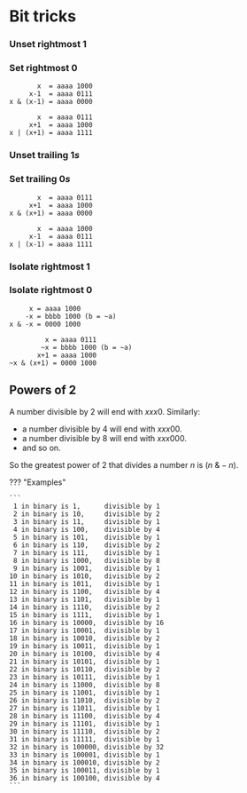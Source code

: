 # Bit tricks

<style>
.md-logo img {
  content: url('/data-structures/numbers/binary-light.svg');
}

:root [data-md-color-scheme=slate] .md-logo img  {
  content: url('/data-structures/numbers/binary-dark.svg');
}
</style>

<div markdown class="grid">

### Unset rightmost $1$

### Set rightmost $0$

```
       x  = aaaa 1000
     x-1  = aaaa 0111
x & (x-1) = aaaa 0000
```

```
       x  = aaaa 0111
     x+1  = aaaa 1000
x | (x+1) = aaaa 1111
```

### Unset trailing $1s$

### Set trailing $0s$

```
       x  = aaaa 0111
     x+1  = aaaa 1000
x & (x+1) = aaaa 0000
```

```
       x  = aaaa 1000
     x-1  = aaaa 0111
x | (x-1) = aaaa 1111
```

### Isolate rightmost $1$

### Isolate rightmost $0$

```
     x = aaaa 1000
    -x = bbbb 1000 (b = ~a)
x & -x = 0000 1000
```

```
         x = aaaa 0111
        ~x = bbbb 1000 (b = ~a)
       x+1 = aaaa 1000
~x & (x+1) = 0000 1000
```

</div>

## Powers of 2

A number divisible by $2$ will end with $xxx0$. Similarly:

- a number divisible by $4$ will end with $xxx00$.
- a number divisible by $8$ will end with $xxx000$.
- and so on.

So the greatest power of $2$ that divides a number $n$ is $(n \ \& -n)$.

??? "Examples"

    ```
     1 in binary is 1,      divisible by 1
     2 in binary is 10,     divisible by 2
     3 in binary is 11,     divisible by 1
     4 in binary is 100,    divisible by 4
     5 in binary is 101,    divisible by 1
     6 in binary is 110,    divisible by 2
     7 in binary is 111,    divisible by 1
     8 in binary is 1000,   divisible by 8
     9 in binary is 1001,   divisible by 1
    10 in binary is 1010,   divisible by 2
    11 in binary is 1011,   divisible by 1
    12 in binary is 1100,   divisible by 4
    13 in binary is 1101,   divisible by 1
    14 in binary is 1110,   divisible by 2
    15 in binary is 1111,   divisible by 1
    16 in binary is 10000,  divisible by 16
    17 in binary is 10001,  divisible by 1
    18 in binary is 10010,  divisible by 2
    19 in binary is 10011,  divisible by 1
    20 in binary is 10100,  divisible by 4
    21 in binary is 10101,  divisible by 1
    22 in binary is 10110,  divisible by 2
    23 in binary is 10111,  divisible by 1
    24 in binary is 11000,  divisible by 8
    25 in binary is 11001,  divisible by 1
    26 in binary is 11010,  divisible by 2
    27 in binary is 11011,  divisible by 1
    28 in binary is 11100,  divisible by 4
    29 in binary is 11101,  divisible by 1
    30 in binary is 11110,  divisible by 2
    31 in binary is 11111,  divisible by 1
    32 in binary is 100000, divisible by 32
    33 in binary is 100001, divisible by 1
    34 in binary is 100010, divisible by 2
    35 in binary is 100011, divisible by 1
    36 in binary is 100100, divisible by 4
    ```
